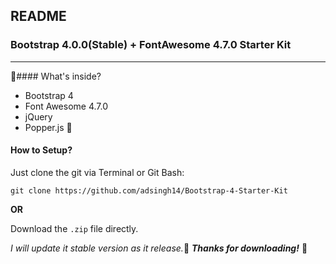 ## README### Bootstrap 4.0.0(Stable) + FontAwesome 4.7.0 Starter Kit ---#### What's inside?* Bootstrap 4* Font Awesome 4.7.0* jQuery* Popper.js#### How to Setup?Just clone the git via Terminal or Git Bash:```git clone https://github.com/adsingh14/Bootstrap-4-Starter-Kit```**OR**Download the `.zip` file directly._I will update it stable version as it release._ **_Thanks for downloading!_** :blue_heart: